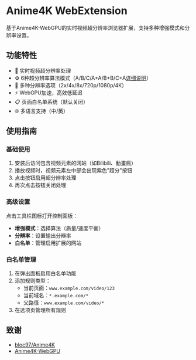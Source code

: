 # Anime4K WebExtension

基于Anime4K-WebGPU的实时视频超分辨率浏览器扩展，支持多种增强模式和分辨率设置。

## 功能特性

- 🚀 实时视频超分辨率处理
- ⚙️ 6种超分辨率算法模式（A/B/C/A+A/B+B/C+A[详细说明](https://github.com/bloc97/Anime4K/blob/master/md/GLSL_Instructions_Advanced.md)）
- 📏 多种分辨率选项（2x/4x/8x/720p/1080p/4K）
- ⚡ WebGPU加速，高效低延迟
- 📋 页面白名单系统（默认关闭）
- 🌐 多语言支持（中/英）

## 使用指南

### 基础使用

1. 安装后访问包含视频元素的网站（如Bilibili、動畫瘋）
2. 播放视频时，视频元素左中部会出现紫色"超分"按钮
3. 点击按钮启用超分辨率处理
4. 再次点击按钮关闭处理

### 高级设置

点击工具栏图标打开控制面板：

- **增强模式**：选择算法（质量/速度平衡）
- **分辨率**：设置输出分辨率
- **白名单**：管理启用扩展的网站

### 白名单管理

1. 在弹出面板启用白名单功能
2. 添加规则类型：
   - 当前页面：`www.example.com/video/123`
   - 当前域名：`*.example.com/*`
   - 父路径：`www.example.com/video/*`
3. 在选项页管理所有规则

## 致谢

- [bloc97/Anime4K](https://github.com/bloc97/Anime4K)
- [Anime4K-WebGPU](https://github.com/Anime4KWebBoost/Anime4K-WebGPU)
